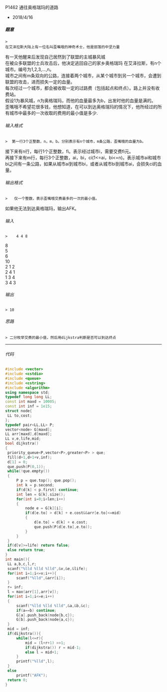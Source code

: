 P1462 通往奥格瑞玛的道路
* 2018/4/16

 ##### 题意  
    > 
    在艾泽拉斯大陆上有一位名叫歪嘴哦的神奇术士，他是部落的中坚力量  
有一天他醒来后发现自己居然到了联盟的主城暴风城  
在被众多联盟的士兵攻击后，他决定逃回自己的家乡奥格瑞玛
在艾泽拉斯，有n个城市。编号为1,2,3,...,n。  
城市之间有m条双向的公路，连接着两个城市，从某个城市到另一个城市，会遭到联盟的攻击，进而损失一定的血量。  
每次经过一个城市，都会被收取一定的过路费（包括起点和终点）。路上并没有收费站。  
假设1为暴风城，n为奥格瑞玛，而他的血量最多为b，出发时他的血量是满的。  
歪嘴哦不希望花很多钱，他想知道，在可以到达奥格瑞玛的情况下，他所经过的所有城市中最多的一次收取的费用的最小值是多少.
    <!--more-->

 ###### 输入格式
    >  第一行3个正整数，n，m，b。分别表示有n个城市，m条公路，歪嘴哦的血量为b。   
接下来有n行，每行1个正整数，fi。表示经过城市i，需要交费fi元。  
再接下来有m行，每行3个正整数，ai，bi，ci(1<=ai，bi<=n)。表示城市ai和城市bi之间有一条公路，如果从城市ai到城市bi，或者从城市bi到城市ai，会损失ci的血量。

 ######  输出格式  
    >   仅一个整数，表示歪嘴哦交费最多的一次的最小值。  
如果他无法到达奥格瑞玛，输出AFK。   

 ######  输入  
    >    4 4 8  
8  
5  
6  
10  
2 1 2  
2 4 1  
1 3 4  
3 4 3

 ######  输出
    > 10

 ###### 思路  
    > 二分枚举交费的最小值，然后用dijkstra判断是否可以到达终点
---       
 ###### 代码
      
   ```cpp
   #include <vector>
#include <cstdio>
#include <queue>
#include <cstring>
#include <algorithm>
using namespace std;
typedef long long LL;
const int maxd = 10005;
const int inf = 1e15;
struct node{
    LL to,cost;
};
typedef pair<LL,LL> P;
vector<node> G[maxd];
LL arr[maxd],d[maxd];
LL v,e,life,mid;
bool dijkstra()
{
    priority_queue<P,vector<P>,greater<P> > que;
    fill(d+1,d+1+v,inf);
    d[1] = 0;
    que.push(P(0,1));
    while(!que.empty())
    {
        P p = que.top(); que.pop();
        int k = p.second;
        if(d[k] < p.first) continue;
        int len = G[k].size();
        for(int i=0;i<len;i++)
        {
            node e = G[k][i];
            if(d[e.to] > d[k] + e.cost&&arr[e.to]<=mid)
            {
                d[e.to] = d[k] + e.cost;
                que.push(P(d[e.to],e.to));
            }
        }
    }
    if(d[v]>=life) return false;
    else return true;
}
int main(){
    LL a,b,c,l,r;
    scanf("%lld %lld %lld",&v,&e,&life);
    for(int i=1;i<=v;i++){ 
        scanf("%lld",&arr[i]);
    }
    r= inf;
    l = max(arr[1],arr[v]);
    for(int i=1;i<=e;i++)
    {
        scanf("%lld %lld %lld",&a,&b,&c);
        if(a==b) continue;
        G[a].push_back(node{b,c});
        G[b].push_back(node{a,c});
    }
    mid = inf;
    if(dijkstra()){
        while(l<=r){
            mid = (l+r+1) >>1;
            if(dijkstra()) r = mid-1;
            else l = mid+1;
        }
        printf("%lld",l);
    }
    else
        printf("AFK");
    return 0;
}
 ```